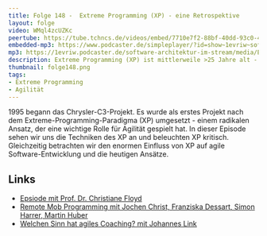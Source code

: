 ```yaml
---
title: Folge 148 -  Extreme Programming (XP) - eine Retrospektive
layout: folge
video: WMql4zcUZKc
peertube: https://tube.tchncs.de/videos/embed/7710e7f2-88bf-40dd-93c0-40e717e546ee
embedded-mp3: https://www.podcaster.de/simpleplayer/?id=show~1evriw~software-architektur-im-stream~pod-680bbc1ad8767aa339882d5f92&v=1674220755
mp3: https://1evriw.podcaster.de/software-architektur-im-stream/media/Extreme_Programming_(XP)_-_eine_Retrospektive.mp3
description: Extreme Programming (XP) ist mittlerweile >25 Jahre alt - Zeit es kritisch zu bewerten.
thumbnail: folge148.png
tags:
- Extreme Programming
- Agilität
---
```


1995 begann das Chrysler-C3-Projekt. Es wurde als erstes Projekt nach
dem Extreme-Programming-Paradigma (XP) umgesetzt - einem radikalen
Ansatz, der eine wichtige Rolle für Agilität gespielt hat. In dieser
Episode sehen wir uns die Techniken des XP an und beleuchten XP
kritisch. Gleichzeitig betrachten wir den enormen Einfluss von XP auf
agile Software-Entwicklung und die heutigen Ansätze.

## Links

* [Epsiode mit Prof. Dr. Christiane Floyd](https://software-architektur.tv/2021/07/09/folge66.html)
* [Remote Mob Programming mit Jochen Christ, Franziska Dessart, Simon
  Harrer, Martin
  Huber](https://software-architektur.tv/2021/04/16/folge56.html)
* [Welchen Sinn hat agiles Coaching? mit Johannes Link](https://software-architektur.tv/2021/08/13/folge71.html)
